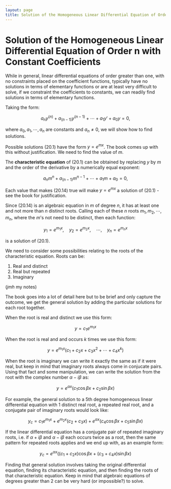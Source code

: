 ```yaml
---
layout: page
title: Solution of the Homogeneous Linear Differential Equation of Order n with Constant Coefficients
---
```


# Solution of the Homogeneous Linear Differential Equation of Order n with Constant Coefficients

While in general, linear differential equations of order greater than one, with no constraints placed on the coefficient functions, typically have no solutions in terms of elementary functions or are at least very difficult to solve, if we constraint the coefficients to constants, we can readily find solutions in terms of elementary functions.

Taking the form:

$$ \tag{20.1} a_ny^{(n)} + a_{(n-1)}y^{(n-1)} + \cdots + a_1y' + a_0y = 0, $$

where $a_0,a_1,\cdots,a_n$ are constants and $a_n \neq 0$, we will show how to find solutions.

Possible solutions $(20.1)$ have the form $y = e^{mx}$. The book comes up with this without justification. We need to find the value of $m$.

The **characteristic equation** of (20.1) can be obtained by replacing $y$ by $m$ and the order of the derivative by a numerically equal exponent:

$$ \tag{20.14} a_nm^{n} + a_{(n-1)}m^{n-1} + \cdots + a_1m + a_0 = 0, $$

Each value that makes $(20.14)$ true will make $y = e^{mx}$ a solution of $(20.1)$ - see the book for justification.

Since $(20.14)$ is an algebraic equation in $m$ of degree $n$, it has at least one and not more than $n$ distinct roots. Calling each of these $n$ roots $m_1,m_2,\cdots,m_n$, where the $m$'s not need to be distinct, then each function:

$$ \tag{20.15} y_1 = e^{m_1 x}, \quad y_2 = e^{m_2 x}, \quad \cdots, \quad y_n = e^{m_n x} $$

is a solution of $(20.1)$.

We need to consider some possibilities relating to the roots of the characteristic equation. Roots can be:

1. Real and distinct
2. Real but repeated
3. Imaginary

(*jmh* my notes)

The book goes into a lot of detail here but to be brief and only capture the outcome, we get the general solution by adding the particular solutions for each root together.

When the root is real and distinct we use this form:

$$ y = c_1 e^{m_1 x} $$

When the root is real and and occurs $k$ times we use this form:

$$ y = e^{m_1 x} (c_1 + c_2 x + c_3x^2 + \cdots + c_4x^k) $$

When the root is imaginary we can write it exactly the same as if it were real, but keep in mind that imaginary roots always come in conjucate pairs. Using that fact and some manipulation, we can write the solution from the root with the complex number $\alpha - i\beta$ as:

$$ y = e^{\alpha x}(c_1\cos\beta x + c_2\sin\beta x) $$


For example, the general solution to a 5th degree homogeneous linear differential equation with 1 distinct real root, a repeated real root, and a conjugate pair of imaginary roots would look like:

$$ y_c = c_1 e^{m_1 x} + e^{m_2 x}(c_2 + c_3x) + e^{\alpha x}(c_4\cos\beta x + c_5\sin\beta x) $$

If the linear differential equation has a conjugate pair of repeated imaginary roots, i.e. if $\alpha + i \beta$ and $\alpha - i \beta$ each occurs twice as a root, then the same pattern for repeated roots applies and we end up with, as an example form:

$$ y_c = e^{\alpha x} ((c_1 + c_2 x) \cos{\beta x} + (c_3 + c_4 x) \sin{\beta x}) $$

Finding that general solution involves taking the original differential equation, finding its characteristic equation, and then finding the roots of that characteristic equation. Keep in mind that algebraic equations of degrees greater than 2 can be very hard (or impossible?) to solve.
